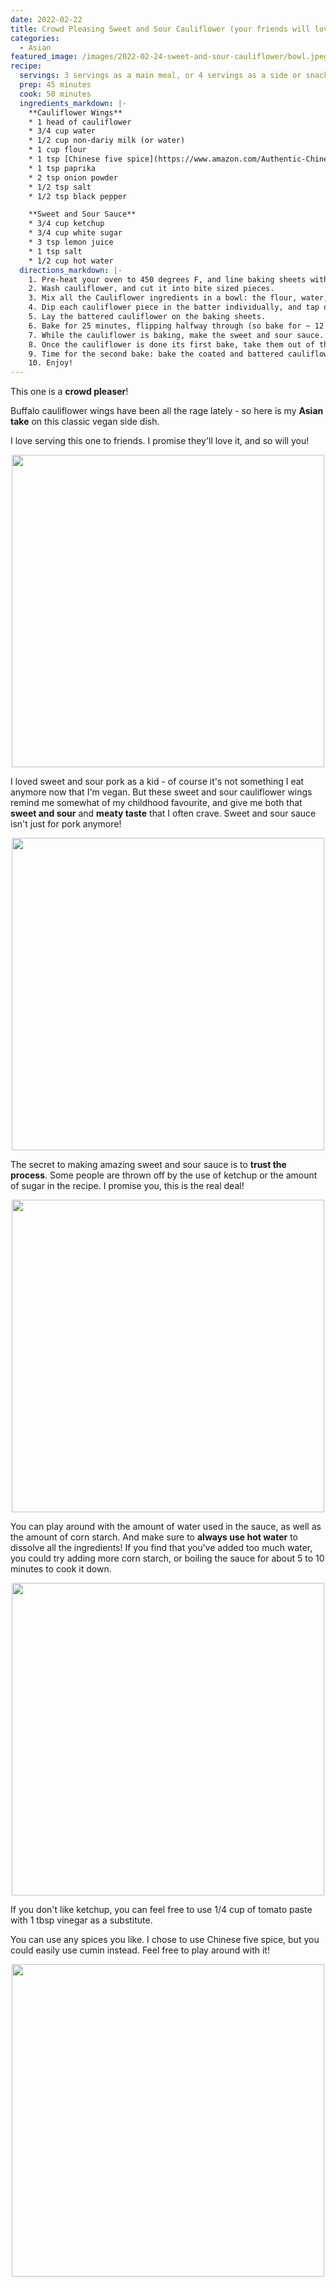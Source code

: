 ```yaml
---
date: 2022-02-22
title: Crowd Pleasing Sweet and Sour Cauliflower (your friends will love it!)
categories:
  - Asian
featured_image: /images/2022-02-24-sweet-and-sour-cauliflower/bowl.jpeg
recipe:
  servings: 3 servings as a main meal, or 4 servings as a side or snack
  prep: 45 minutes
  cook: 50 minutes
  ingredients_markdown: |-
    **Cauliflower Wings**
    * 1 head of cauliflower
    * 3/4 cup water
    * 1/2 cup non-dariy milk (or water)
    * 1 cup flour
    * 1 tsp [Chinese five spice](https://www.amazon.com/Authentic-Chinese-Natural-Preservatives-Seasoning/dp/B087PQCR16/ref=sr_1_5?crid=3O83N9MRM1OU4&amp;keywords=chinese+five+spice&amp;qid=1646175863&amp;sprefix=chinese+five+spice%252Caps%252C99&amp;sr=8-5&_encoding=UTF8&tag=friendlyvegbl-20&linkCode=ur2&linkId=8dc71e19278be19b83a66d70c56cc7bc&camp=1789&creative=9325)
    * 1 tsp paprika
    * 2 tsp onion powder
    * 1/2 tsp salt
    * 1/2 tsp black pepper

    **Sweet and Sour Sauce**
    * 3/4 cup ketchup
    * 3/4 cup white sugar
    * 3 tsp lemon juice
    * 1 tsp salt
    * 1/2 cup hot water
  directions_markdown: |-
    1. Pre-heat your oven to 450 degrees F, and line baking sheets with parchment paper.
    2. Wash cauliflower, and cut it into bite sized pieces.
    3. Mix all the Cauliflower ingredients in a bowl: the flour, water, non-dairy milk if using, five spice, paprika, onion powder, salt, and black pepper. The batter should be thick.
    4. Dip each cauliflower piece in the batter individually, and tap off the excess. Or, dump all the cauliflower into the batter and mix to evenly coat them all.
    5. Lay the battered cauliflower on the baking sheets.
    6. Bake for 25 minutes, flipping halfway through (so bake for ~ 12 minutes, flip, then bake for another ~12 minutes).
    7. While the cauliflower is baking, make the sweet and sour sauce. Simply combine all the ingredients (ketchup, white sugar, lemon juice, salt, and hot water) in a bowl, and mix.
    8. Once the cauliflower is done its first bake, take them out of the oven and coat them all in the sweet and sour sauce. Like with the batter, you can coat each piece one by one, or dump everything in the sweet and sour bowl and mix to coat evenly.
    9. Time for the second bake: bake the coated and battered cauliflower for 25 minutes. As before, flip halfway through.
    10. Enjoy!
---
```


This one is a **crowd pleaser**! 

Buffalo cauliflower wings have been all the rage lately - so here is my **Asian take** on this classic vegan side dish.

I love serving this one to friends. I promise they'll love it, and so will you!

<p align="center">
<img src="/images/2022-02-24-sweet-and-sour-cauliflower/saucey.jpeg" width="500">
</p>

I loved sweet and sour pork as a kid - of course it's not something I eat anymore now that I'm vegan. But these sweet and sour cauliflower wings remind me somewhat of my childhood favourite, and give me both that **sweet and sour** and **meaty taste** that I often crave. Sweet and sour sauce isn't just for pork anymore! 

<p align="center">
<img src="/images/2022-02-24-sweet-and-sour-cauliflower/sauce_ingredients.jpeg" width="500">
</p>

The secret to making amazing sweet and sour sauce is to **trust the process**. Some people are thrown off by the use of ketchup or the amount of sugar in the recipe. I promise you, this is the real deal!

<p align="center">
<img src="/images/2022-02-24-sweet-and-sour-cauliflower/ready_to_dip.jpeg" width="500">
</p>

You can play around with the amount of water used in the sauce, as well as the amount of corn starch. And make sure to **always use hot water** to dissolve all the ingredients! If you find that you've added too much water, you could try adding more corn starch, or boiling the sauce for about 5 to 10 minutes to cook it down.

<p align="center">
<img src="/images/2022-02-24-sweet-and-sour-cauliflower/ready_for_second_bake.jpeg" width="500">
</p>

If you don't like ketchup, you can feel free to use 1/4 cup of tomato paste with 1 tbsp vinegar as a substitute.

You can use any spices you like. I chose to use Chinese five spice, but you could easily use cumin instead. Feel free to play around with it!

<p align="center">
<img src="/images/2022-02-24-sweet-and-sour-cauliflower/plated.jpeg" width="500">
</p>
